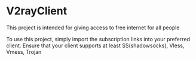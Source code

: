 # V2rayClient
This project is intended for giving access to free internet for all people 



To use this project, simply import the subscription links into your preferred client. Ensure that your client supports at least SS(shadowsocks), Vless, Vmess, Trojan

